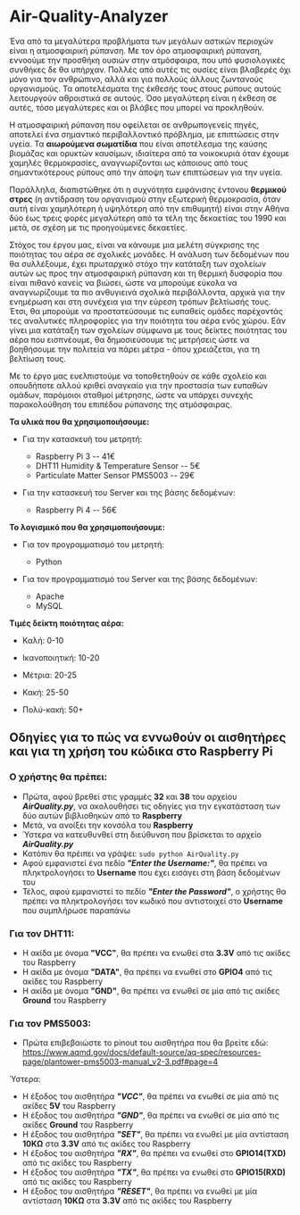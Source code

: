 # Air-Quality-Analyzer
Ένα από τα μεγαλύτερα προβλήματα των μεγάλων αστικών περιοχών είναι η ατμοσφαιρική ρύπανση. Με τον όρο ατμοσφαιρική ρύπανση, εννοούμε την προσθήκη ουσιών στην ατμόσφαιρα, που υπό φυσιολογικές συνθήκες δε θα υπήρχαν. Πολλές από αυτές τις ουσίες είναι βλαβερές όχι μόνο για τον ανθρώπινο, αλλά και για πολλούς άλλους ζωντανούς οργανισμούς. Τα αποτελέσματα της έκθεσής τους στους ρύπους αυτούς λειτουργούν αθροιστικά σε αυτούς. Όσο μεγαλύτερη είναι η έκθεση σε αυτές, τόσο μεγαλύτερες και οι βλάβες που μπορεί να προκληθούν. 

Η ατμοσφαιρική ρύπανση που οφείλεται σε ανθρωπογενείς πηγές, αποτελεί ένα σημαντικό περιβαλλοντικό πρόβλημα, με επιπτώσεις στην υγεία. Τα **αιωρούμενα σωματίδια** που είναι αποτέλεσμα της καύσης βιομάζας και ορυκτών καυσίμων, ιδιαίτερα από τα νοικοκυριά όταν έχουμε χαμηλές θερμοκρασίες, αναγνωρίζονται ως κάποιους από τους σημαντικότερους ρύπους από την άποψη των επιπτώσεων για την υγεία.

Παράλληλα, διαπιστώθηκε ότι η συχνότητα εμφάνισης έντονου **θερμικού στρες** (η αντίδραση του οργανισμού στην εξωτερική θερμοκρασία, όταν αυτή είναι χαμηλότερη ή υψηλότερη από την επιθυμητή) είναι στην Αθήνα δύο έως τρεις φορές μεγαλύτερη από τα τέλη της δεκαετίας του 1990 και μετά, σε σχέση με τις προηγούμενες δεκαετίες.

Στόχος του έργου μας, είναι να κάνουμε μια μελέτη σύγκρισης της ποιότητας του αέρα σε σχολικές μονάδες. Η ανάλυση των δεδομένων που θα συλλέξουμε, έχει πρωταρχικό στόχο την κατάταξη των σχολείων αυτών ως προς την ατμοσφαιρική ρύπανση και τη θερμική δυσφορία που είναι πιθανό κανείς να βιώσει, ώστε να μπορούμε εύκολα να αναγνωρίζουμε τα πιο ανθυγιεινά σχολικά περιβάλλοντα, αρχικά για την ενημέρωση και στη συνέχεια για την εύρεση τρόπων βελτίωσής τους. Έτσι, θα μπορούμε να προστατεύσουμε τις ευπαθείς ομάδες παρέχοντάς τες αναλυτικές πληροφορίες για την ποιότητα του αέρα ενός χώρου. Εάν γίνει μια κατάταξη των σχολείων σύμφωνα με τους δείκτες ποιότητας του αέρα που εισπνέουμε, θα δημοσιεύσουμε τις μετρήσεις ώστε να βοηθήσουμε την πολιτεία να πάρει μέτρα - όπου χρειάζεται,  για τη βελτίωση τους.

Με το έργο μας ευελπιστούμε να τοποθετηθούν σε κάθε σχολείο και οπουδήποτε αλλού κριθεί αναγκαίο για την προστασία των ευπαθών ομάδων, παρόμοιοι σταθμοί μέτρησης, ώστε να υπάρχει συνεχής παρακολούθηση του επιπέδου ρύπανσης της ατμόσφαιρας.

**Τα υλικά που θα χρησιμοποιήσουμε:**

  * Για την κατασκευή του μετρητή:
    * Raspberry Pi 3 -- 41€
    * DHT11 Humidity & Temperature Sensor -- 5€
    * Particulate Matter Sensor PMS5003 -- 29€
   
  * Για την κατασκευή του Server και της βάσης δεδομένων:
    * Raspberry Pi 4 -- 56€
  
**Το λογισμικό που θα χρησιμοποιήσουμε:**

  * Για τον προγραμματισμό του μετρητή:
    * Python
   
  * Για τον προγραμματισμό του Server και της βάσης δεδομένων:
    * Apache
    * MySQL

**Τιμές δείκτη ποιότητας αέρα:**

* Καλή: 0-10

* Ικανοποιητική: 10-20

* Μέτρια: 20-25

* Κακή: 25-50

* Πολύ-κακή: 50+

## Οδηγίες για το πώς να εννωθούν οι αισθητήρες και για τη χρήση του κώδικα στο Raspberry Pi
### Ο χρήστης θα πρέπει: 
* Πρώτα, αφού βρεθεί στις γραμμές **32** και **38** του αρχείου ***AirQuality.py***, να ακολουθήσει τις οδηγίες για την εγκατάσταση των δύο αυτών βιβλιοθηκών από το **Raspberry**
* Μετά, να ανοίξει την κονσόλα του **Raspberry**
* Ύστερα να κατευθυνθεί στη διεύθυνση που βρίσκεται το αρχείο ***AirQuality.py***
* Κατόπιν θα πρέιπει να γράψει: `sudo python AirQuality.py`
* Αφού εμφανιστεί ένα πεδίο ***"Enter the Username:"***, θα πρέπει να πληκτρολογήσει το **Username** που έχει εισάγει στη βάση δεδομένων του
* Τέλος, αφού εμφανιστεί το πεδίο ***"Enter the Password"***, ο χρήστης θα πρέπει να πληκτρολογήσει τον κωδικό που αντιστοιχεί στο **Username** που συμπλήρωσε παραπάνω

### Για τον DHT11:
* Η ακίδα με όνομα **"VCC"**, θα πρέπει να ενωθεί στα **3.3V** από τις ακίδες του Raspberry
* Η ακίδα με όνομα **"DATA"**, θα πρέπει να ενωθεί στο **GPIO4** από τις ακίδες του Raspberry
* Η ακίδα με όνομα **"GND"**, θα πρέπει να ενωθεί σε μία από τις ακίδες **Ground** του Raspberry

### Για τον PMS5003:
* Πρώτα επιβεβαιώστε το pinout του αισθητήρα που θα βρείτε εδώ: https://www.aqmd.gov/docs/default-source/aq-spec/resources-page/plantower-pms5003-manual_v2-3.pdf#page=4

Ύστερα:
* Η έξοδος του αισθητήρα ***"VCC"***, θα πρέπει να ενωθεί σε μία από τις ακίδες **5V** του Raspberry
* Η έξοδος του αισθητήρα ***"GND"***, θα πρέπει να ενωθεί σε μία από τις ακίδες **Ground** του Raspberry
* Η έξοδος του αισθητήρα ***"SET"***, θα πρέπει να ενωθεί με μία αντίσταση **10ΚΩ** στα **3.3V** από τις ακίδες του Raspberry
* Η έξοδος του αισθητήρα ***"RX"***, θα πρέπει να ενωθεί στο **GPIO14(TXD)** από τις ακίδες του Raspberry
* Η έξοδος του αισθητήρα ***"TX"***, θα πρέπει να ενωθεί στο **GPIO15(RXD)** από τις ακίδες του Raspberry
* Η έξοδος του αισθητήρα ***"RESET"***, θα πρέπει να ενωθεί με μία αντίσταση **10ΚΩ** στα **3.3V** από τις ακίδες του Raspberry
